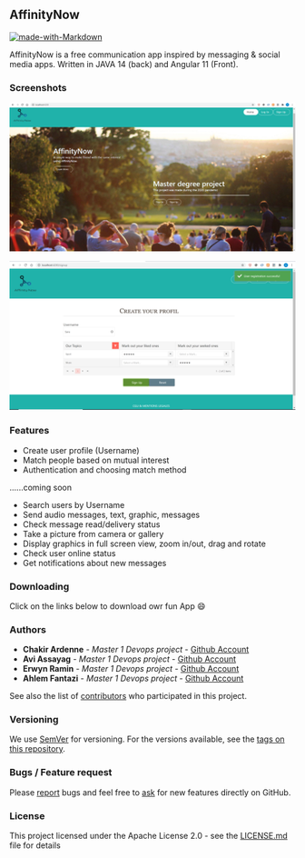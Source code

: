 ## AffinityNow

[![made-with-Markdown](https://img.shields.io/badge/Made%20with-Markdown-1f425f.svg)](http://commonmark.org)

AffinityNow is a free communication app inspired by messaging & social media apps.
Written in JAVA 14 (back) and Angular 11 (Front).


### Screenshots

![Homepage](src/assets/pic/homepage.png) 

![Login](src/assets/pic/login.png)

### Features
   * Create user profile (Username)
   * Match people based on mutual interest 
   * Authentication and choosing match method

   ......coming soon

   * Search users by Username
   * Send audio messages, text, graphic, messages
   * Check message read/delivery status
   * Take a picture from camera or gallery
   * Display graphics in full screen view, zoom in/out, drag and rotate
   * Check user online status
   * Get notifications about new messages

### Downloading

Click on the links below to download owr fun App 😄

### Authors
* **Chakir Ardenne** - *Master 1 Devops project* - [Github Account](https://github.com/ChakirArdenne)
* **Avi Assayag** - *Master 1 Devops project* - [Github Account](https://github.com/AssayagAvi)
* **Erwyn Ramin** - *Master 1 Devops project* - [Github Account](https://github.com/Ramin-Erwyn)
* **Ahlem Fantazi** - *Master 1 Devops project* - [Github Account](https://github.com/AhlemFANTA)

See also the list of [contributors](https://github.com/your/project/contributors) who participated in this project.


### Versioning
We use [SemVer](http://semver.org/) for versioning. For the versions available, see the [tags on this repository](https://github.com/AffinityNowFront/AffinityNowFront).

### Bugs / Feature request
Please [report](https://github.com/AffinityNowFront/AffinityNowFront/issues) bugs and feel free to [ask](https://github.com/AffinityNowFront/AffinityNowFront/issues) for new features directly on GitHub.

### License
This project licensed under the Apache License 2.0 - see the [LICENSE.md](LICENSE) file for details
